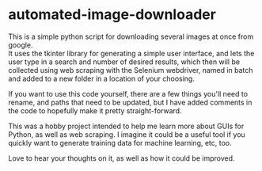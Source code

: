 # automated-image-downloader
This is a simple python script for downloading several images at once from google.  
It uses the tkinter library for generating a simple user interface, and lets the user type in a search and number of desired results, 
which then will be collected using web scraping with the Selenium webdriver, named in batch and added to a new folder in a location of your choosing.  

If you want to use this code yourself, there are a few things you'll need to rename, and paths that need to be updated,
but I have added comments in the code to hopefully make it pretty straight-forward.  

This was a hobby project intended to help me learn more about GUIs for Python, as well as web scraping. 
I imagine it could be a useful tool if you quickly want to generate training data for machine learning, etc, too.

Love to hear your thoughts on it, as well as how it could be improved.
